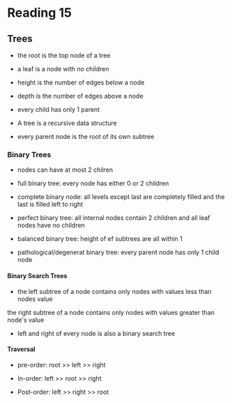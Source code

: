 # Reading 15

## Trees

- the root is the top node of a tree

- a leaf is a node with no children

- height is the number of edges below a node

- depth is the number of edges above a node

- every child has only 1 parent

- A tree is a recursive data structure

- every parent node is the root of its own subtree

### Binary Trees

- nodes can have at most 2 chilren

- full binary tree: every node has either 0 or 2 children

- complete binary node: all levels except last are completely filled and the last is filled left to right

- perfect binary tree: all internal nodes contain 2 children and all leaf nodes have no children

- balanced binary tree: height of ef subtrees are all within 1

- pathological/degenerat binary tree: every parent node has only 1 child node

#### Binary Search Trees

- the left subtree of a node contains only nodes with values less than nodes value

the right subtree of a node contains only nodes with values greater than node's value

- left and right of every node is also a binary search tree

#### Traversal

- pre-order: root >> left >> right

- In-order: left >> root >> right

- Post-order: left >> right >> root
